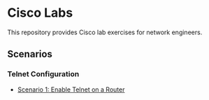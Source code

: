 # Cisco Labs

This repository provides Cisco lab exercises for network engineers.

## Scenarios

### Telnet Configuration

* [Scenario 1: Enable Telnet on a Router](/scenarios/telnet_configuration)

